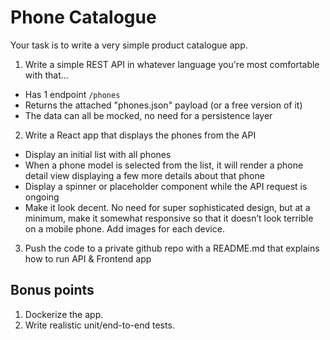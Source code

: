 # Phone Catalogue
Your task is to write a very simple product catalogue app.

1. Write a simple REST API in whatever language you're most comfortable with that...
 - Has 1 endpoint `/phones`
 - Returns the attached "phones.json" payload (or a free version of it)
 - The data can all be mocked, no need for a persistence layer
2. Write a React app that displays the phones from the API
- Display an initial list with all phones
- When a phone model is selected from the list, it will render a phone detail view displaying a few more details about that phone
- Display a spinner or placeholder component while the API request is ongoing
- Make it look decent. No need for super sophisticated design, but at a minimum, make it somewhat responsive so that it doesn’t look terrible on a mobile phone. Add images for each device.
3. Push the code to a private github repo with a README.md that explains how to run API & Frontend app 

## Bonus points
1. Dockerize the app.
2. Write realistic unit/end-to-end tests.

